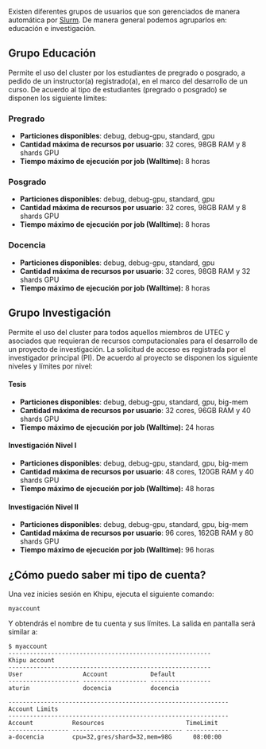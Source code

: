 [slurm]: https://slurm.schedmd.com/documentation.html

Existen diferentes grupos de usuarios que son gerenciados de manera automática por [Slurm][slurm]. De manera general podemos agruparlos en: educación e investigación.

## Grupo Educación

Permite el uso del cluster por los estudiantes de pregrado o posgrado, a pedido de un instructor(a) registrado(a), en el marco del desarrollo de un curso. De acuerdo al tipo de estudiantes (pregrado o posgrado) se disponen los siguiente límites:

### Pregrado

- **Particiones disponibles**: debug, debug-gpu, standard, gpu
- **Cantidad máxima de recursos por usuario**: 32 cores, 98GB RAM y 8 shards GPU
- **Tiempo máximo de ejecución por job (Walltime):** 8 horas

### Posgrado

- **Particiones disponibles**: debug, debug-gpu, standard, gpu
- **Cantidad máxima de recursos por usuario**: 32 cores, 98GB RAM y 8 shards GPU
- **Tiempo máximo de ejecución por job (Walltime):** 8 horas

### Docencia

- **Particiones disponibles**: debug, debug-gpu, standard, gpu
- **Cantidad máxima de recursos por usuario**: 32 cores, 98GB RAM y 32 shards GPU
- **Tiempo máximo de ejecución por job (Walltime):** 8 horas

## Grupo Investigación

Permite el uso del cluster para todos aquellos miembros de UTEC y asociados que requieran de recursos computacionales para el desarrollo de un proyecto de investigación. La solicitud de acceso es registrada por el investigador principal (PI). De acuerdo al proyecto se disponen los siguiente niveles y límites por nivel:

#### Tesis

- **Particiones disponibles**: debug, debug-gpu, standard, gpu, big-mem
- **Cantidad máxima de recursos por usuario**: 32 cores, 96GB RAM y 40 shards GPU
- **Tiempo máximo de ejecución por job (Walltime):** 24 horas


#### Investigación Nivel I

- **Particiones disponibles**: debug, debug-gpu, standard, gpu, big-mem
- **Cantidad máxima de recursos por usuario**: 48 cores, 120GB RAM y 40 shards GPU
- **Tiempo máximo de ejecución por job (Walltime):** 48 horas


#### Investigación Nivel II

- **Particiones disponibles**: debug, debug-gpu, standard, gpu, big-mem
- **Cantidad máxima de recursos por usuario**: 96 cores, 162GB RAM y 80 shards GPU
- **Tiempo máximo de ejecución por job (Walltime):** 96 horas


## ¿Cómo puedo saber mi tipo de cuenta?

Una vez inicies sesión en Khipu, ejecuta el siguiente comando:

```
myaccount
```
Y obtendrás el nombre de tu cuenta y sus límites. La salida en pantalla será similar a:

```
$ myaccount
---------------------------------------------------------
Khipu account                                            
---------------------------------------------------------
User                 Account            Default          
-------------------- ------------------ -----------------
aturin               docencia           docencia           

--------------------------------------------------------------
Account Limits                                                
--------------------------------------------------------------
Account           Resources                       TimeLimit   
----------------- ------------------------------- ------------
a-docencia        cpu=32,gres/shard=32,mem=98G      08:00:00 
```